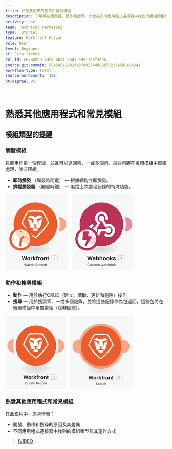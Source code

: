 ```yaml
---
title: 熟悉其他應用程式和常見模組
description: 了解哪些觸發器、動作和搜尋，以及在不同應用程式連接器中找到的模組類型如何在 [!DNL Adobe Workfront Fusion].
activity: use
team: Technical Marketing
type: Tutorial
feature: Workfront Fusion
role: User
level: Beginner
kt: Jira ticket
exl-id: e078a9e9-69c8-40a1-9ad1-e9517acf3ee6
source-git-commit: 58a545120b29a5f492344b89b77235e548e94241
workflow-type: tm+mt
source-wordcount: '181'
ht-degree: 0%

---
```


# 熟悉其他應用程式和常見模組

## 模組類型的提醒

### 觸發模組

只能用作第一個模組，並且可以返回零、一或多個包，這些包將在後續模組中單獨處理，除非匯總。

* **即時觸發** （觸發時閃電） — 根據網鈎立即觸發。
* **排程觸發器** （觸發時鐘） — 追蹤上次處理記錄的特殊功能。

![觸發模組的影像](assets/beyond-basic-modules-1.png)

### 動作和搜尋模組

* **動作**  — 用於執行CRUD（建立、讀取、更新和刪除）操作。
* **搜尋**  — 用於搜索零、一或多個記錄，並將這些記錄作為包返回，這些包將在後續模組中單獨處理（除非匯總）。

![動作和搜尋模組的影像](assets/beyond-basic-modules-2.png)

### 熟悉其他應用程式和常見模組

在此影片中，您將學習：

* 觸發、動作和搜尋的原因及其差異
* 不同應用程式連接器中找到的模組類型及其運作方式

>[!VIDEO](https://video.tv.adobe.com/v/335287/?quality=12)
